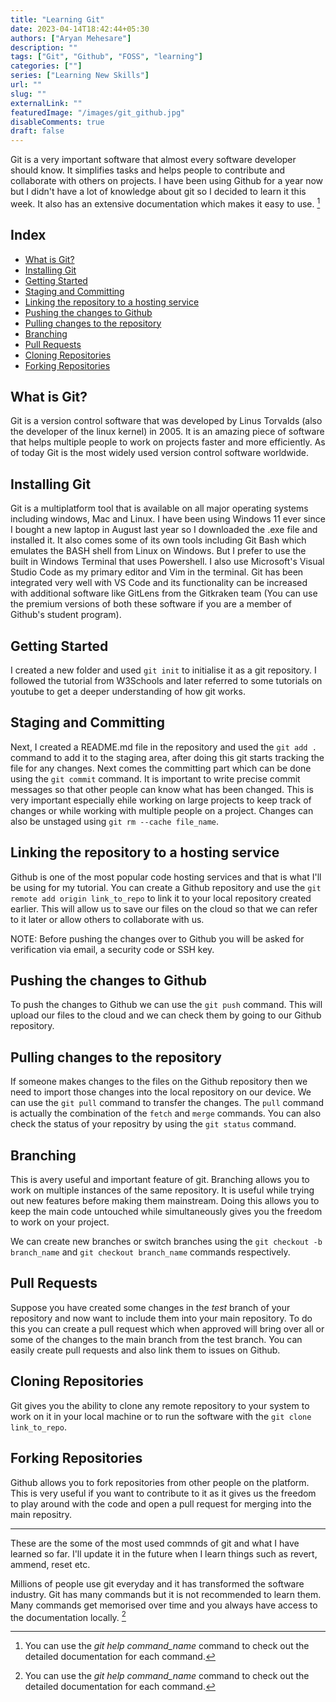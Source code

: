 ```yaml
---
title: "Learning Git"
date: 2023-04-14T18:42:44+05:30
authors: ["Aryan Mehesare"]
description: ""
tags: ["Git", "Github", "FOSS", "learning"]
categories: [""]
series: ["Learning New Skills"]
url: ""
slug: ""
externalLink: ""
featuredImage: "/images/git_github.jpg"
disableComments: true
draft: false
---
```


Git is a very important software that almost every software developer should know. It simplifies tasks and helps people to contribute and collaborate with others on projects. I have been using Github for a year now but I didn't have a lot of knowledge about git so I decided to learn it this week. It also has an extensive documentation which makes it easy to use. [^1]

<h2>Index</h2>

- [What is Git?](#what-is-git)
- [Installing Git](#installing-git)
- [Getting Started](#getting-started)
- [Staging and Committing](#staging-and-committing)
- [Linking the repository to a hosting service](#linking-the-repository-to-a-hosting-service)
- [Pushing the changes to Github](#pushing-the-changes-to-github)
- [Pulling changes to the repository](#pulling-changes-to-the-repository)
- [Branching](#branching)
- [Pull Requests](#pull-requests)
- [Cloning Repositories](#cloning-repositories)
- [Forking Repositories](#forking-repositories)

## What is Git?

Git is a version control software that was developed by Linus Torvalds (also the developer of the linux kernel) in 2005. It is an amazing piece of software that helps multiple people to work on projects faster and more efficiently. As of today Git is the most widely used version control software worldwide.

## Installing Git

Git is a multiplatform tool that is available on all major operating systems including windows, Mac and Linux. I have been using Windows 11 ever since I bought a new laptop in August last year so I downloaded the .exe file and installed it. It also comes some of its own tools including Git Bash which emulates the BASH shell from Linux on Windows. But I prefer to use the built in Windows Terminal that uses Powershell. I also use Microsoft's Visual Studio Code as my primary editor and Vim in the terminal. Git has been integrated very well with VS Code and its functionality can be increased with additional software like GitLens from the Gitkraken team (You can use the premium versions of both these software if you are a member of Github's student program).

## Getting Started

I created a new folder and used `git init` to initialise it as a git repository. I followed the tutorial from W3Schools and later referred to some tutorials on youtube to get a deeper understanding of how git works.

## Staging and Committing

Next, I created a README.md file in the repository and used the `git add .` command to add it to the staging area, after doing this git starts tracking the file for any changes. Next comes the committing part which can be done using the `git commit` command. It is important to write precise commit messages so that other people can know what has been changed. This is very important especially ehile working on large projects to keep track of changes or while working with multiple people on a project.
Changes can also be unstaged using `git rm --cache file_name`.

## Linking the repository to a hosting service

Github is one of the most popular code hosting services and that is what I'll be using for my tutorial. You can create a Github repository and use the `git remote add origin link_to_repo` to link it to your local repository created earlier. This will allow us to save our files on the cloud so that we can refer to it later or allow others to collaborate with us.

NOTE: Before pushing the changes over to Github you will be asked for verification via email, a security code or SSH key.

## Pushing the changes to Github

To push the changes to Github we can use the `git push` command. This will upload our files to the cloud and we can check them by going to our Github repository.

## Pulling changes to the repository

If someone makes changes to the files on the Github repository then we need to import those changes into the local repository on our device. We can use the `git pull` command to transfer the changes. The `pull` command is actually the combination of the `fetch` and `merge` commands. You can also check the status of your repositry by using the `git status` command.

## Branching

This is avery useful and important feature of git. Branching allows you to work on multiple instances of the same repository. It is useful while trying out new features before making them mainstream. Doing this allows you to keep the main code untouched while simultaneously gives you the freedom to work on your project.

We can create new branches or switch branches using the `git checkout -b branch_name` and `git checkout branch_name` commands respectively.

## Pull Requests

Suppose you have created some changes in the _test_ branch of your repository and now want to include them into your main repository. To do this you can create a pull request which when approved will bring over all or some of the changes to the main branch from the test branch. You can easily create pull requests and also link them to issues on Github.

## Cloning Repositories

Git gives you the ability to clone any remote repository to your system to work on it in your local machine or to run the software with the `git clone link_to_repo`.

## Forking Repositories

Github allows you to fork repositories from other people on the platform. This is very useful if you want to contribute to it as it gives us the freedom to play around with the code and open a pull request for merging into the main repositry.

---

These are the some of the most used commnds of git and what I have learned so far. I'll update it in the future when I learn things such as revert, ammend, reset etc.

Millions of people use git everyday and it has transformed the software industry. Git has many commands but it is not recommended to learn them. Many commands get memorised over time and you always have access to the documentation locally. [^1]

[^1]: You can use the <i>git help command_name</i> command to check out the detailed documentation for each command.
